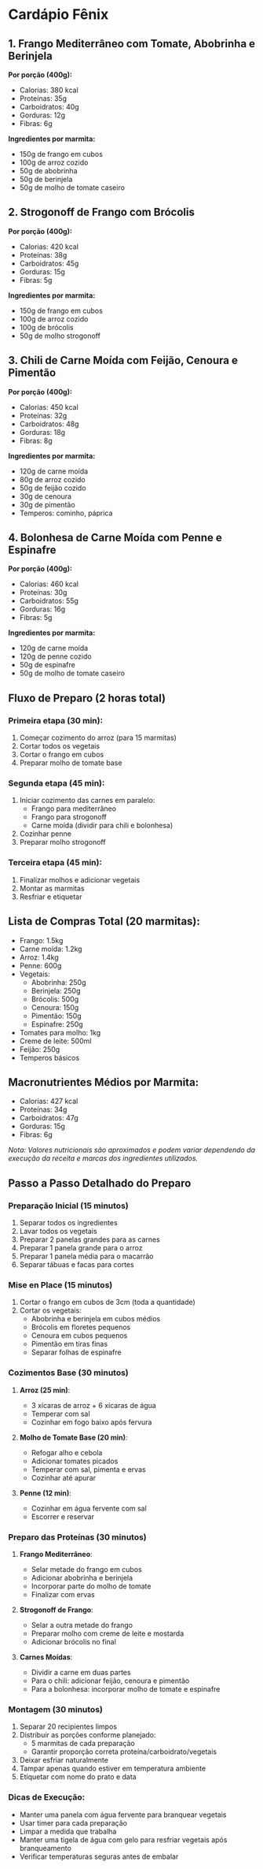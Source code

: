 # Cardápio Fênix

## 1. Frango Mediterrâneo com Tomate, Abobrinha e Berinjela
**Por porção (400g):**
- Calorias: 380 kcal
- Proteínas: 35g
- Carboidratos: 40g
- Gorduras: 12g
- Fibras: 6g

**Ingredientes por marmita:**
- 150g de frango em cubos
- 100g de arroz cozido
- 50g de abobrinha
- 50g de berinjela
- 50g de molho de tomate caseiro

## 2. Strogonoff de Frango com Brócolis
**Por porção (400g):**
- Calorias: 420 kcal
- Proteínas: 38g
- Carboidratos: 45g
- Gorduras: 15g
- Fibras: 5g

**Ingredientes por marmita:**
- 150g de frango em cubos
- 100g de arroz cozido
- 100g de brócolis
- 50g de molho strogonoff

## 3. Chili de Carne Moída com Feijão, Cenoura e Pimentão
**Por porção (400g):**
- Calorias: 450 kcal
- Proteínas: 32g
- Carboidratos: 48g
- Gorduras: 18g
- Fibras: 8g

**Ingredientes por marmita:**
- 120g de carne moída
- 80g de arroz cozido
- 50g de feijão cozido
- 30g de cenoura
- 30g de pimentão
- Temperos: cominho, páprica

## 4. Bolonhesa de Carne Moída com Penne e Espinafre
**Por porção (400g):**
- Calorias: 460 kcal
- Proteínas: 30g
- Carboidratos: 55g
- Gorduras: 16g
- Fibras: 5g

**Ingredientes por marmita:**
- 120g de carne moída
- 120g de penne cozido
- 50g de espinafre
- 50g de molho de tomate caseiro

## Fluxo de Preparo (2 horas total)

### Primeira etapa (30 min):
1. Começar cozimento do arroz (para 15 marmitas)
2. Cortar todos os vegetais
3. Cortar o frango em cubos
4. Preparar molho de tomate base

### Segunda etapa (45 min):
1. Iniciar cozimento das carnes em paralelo:
   - Frango para mediterrâneo
   - Frango para strogonoff
   - Carne moída (dividir para chili e bolonhesa)
2. Cozinhar penne
3. Preparar molho strogonoff

### Terceira etapa (45 min):
1. Finalizar molhos e adicionar vegetais
2. Montar as marmitas
3. Resfriar e etiquetar

## Lista de Compras Total (20 marmitas):
- Frango: 1.5kg
- Carne moída: 1.2kg
- Arroz: 1.4kg
- Penne: 600g
- Vegetais:
  - Abobrinha: 250g
  - Berinjela: 250g
  - Brócolis: 500g
  - Cenoura: 150g
  - Pimentão: 150g
  - Espinafre: 250g
- Tomates para molho: 1kg
- Creme de leite: 500ml
- Feijão: 250g
- Temperos básicos

## Macronutrientes Médios por Marmita:
- Calorias: 427 kcal
- Proteínas: 34g
- Carboidratos: 47g
- Gorduras: 15g
- Fibras: 6g

*Nota: Valores nutricionais são aproximados e podem variar dependendo da execução da receita e marcas dos ingredientes utilizados.*

## Passo a Passo Detalhado do Preparo

### Preparação Inicial (15 minutos)
1. Separar todos os ingredientes
2. Lavar todos os vegetais
3. Preparar 2 panelas grandes para as carnes
4. Preparar 1 panela grande para o arroz
5. Preparar 1 panela média para o macarrão
6. Separar tábuas e facas para cortes

### Mise en Place (15 minutos)
1. Cortar o frango em cubos de 3cm (toda a quantidade)
2. Cortar os vegetais:
   - Abobrinha e berinjela em cubos médios
   - Brócolis em floretes pequenos
   - Cenoura em cubos pequenos
   - Pimentão em tiras finas
   - Separar folhas de espinafre

### Cozimentos Base (30 minutos)
1. **Arroz (25 min)**:
   - 3 xícaras de arroz + 6 xícaras de água
   - Temperar com sal
   - Cozinhar em fogo baixo após fervura

2. **Molho de Tomate Base (20 min)**:
   - Refogar alho e cebola
   - Adicionar tomates picados
   - Temperar com sal, pimenta e ervas
   - Cozinhar até apurar

3. **Penne (12 min)**:
   - Cozinhar em água fervente com sal
   - Escorrer e reservar

### Preparo das Proteínas (30 minutos)
1. **Frango Mediterrâneo**:
   - Selar metade do frango em cubos
   - Adicionar abobrinha e berinjela
   - Incorporar parte do molho de tomate
   - Finalizar com ervas

2. **Strogonoff de Frango**:
   - Selar a outra metade do frango
   - Preparar molho com creme de leite e mostarda
   - Adicionar brócolis no final

3. **Carnes Moídas**:
   - Dividir a carne em duas partes
   - Para o chili: adicionar feijão, cenoura e pimentão
   - Para a bolonhesa: incorporar molho de tomate e espinafre

### Montagem (30 minutos)
1. Separar 20 recipientes limpos
2. Distribuir as porções conforme planejado:
   - 5 marmitas de cada preparação
   - Garantir proporção correta proteína/carboidrato/vegetais
3. Deixar esfriar naturalmente
4. Tampar apenas quando estiver em temperatura ambiente
5. Etiquetar com nome do prato e data

### Dicas de Execução:
- Manter uma panela com água fervente para branquear vegetais
- Usar timer para cada preparação
- Limpar a medida que trabalha
- Manter uma tigela de água com gelo para resfriar vegetais após branqueamento
- Verificar temperaturas seguras antes de embalar
